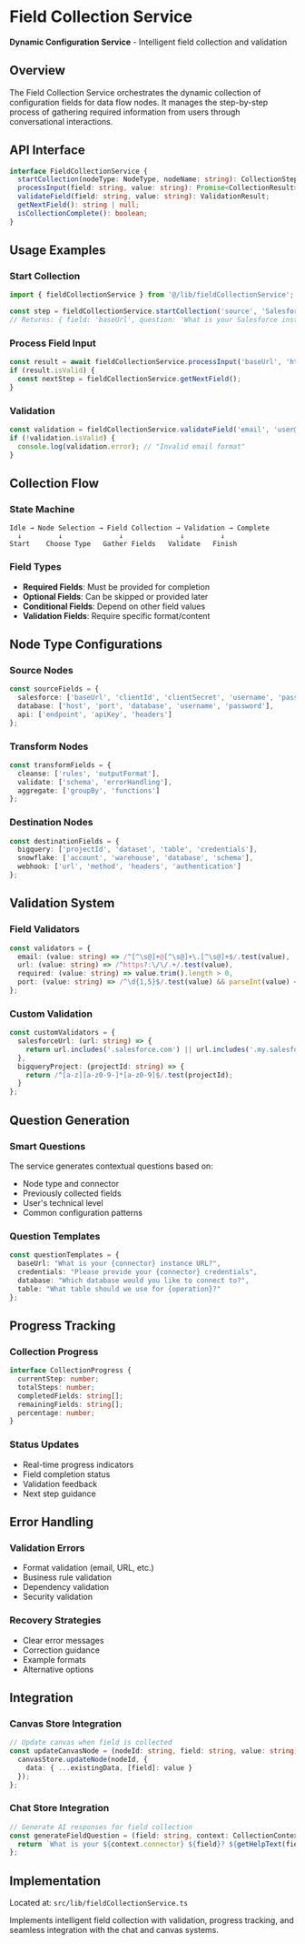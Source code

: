 # Field Collection Service

**Dynamic Configuration Service** - Intelligent field collection and validation

## Overview

The Field Collection Service orchestrates the dynamic collection of configuration fields for data flow nodes. It manages the step-by-step process of gathering required information from users through conversational interactions.

## API Interface

```typescript
interface FieldCollectionService {
  startCollection(nodeType: NodeType, nodeName: string): CollectionStep;
  processInput(field: string, value: string): Promise<CollectionResult>;
  validateField(field: string, value: string): ValidationResult;
  getNextField(): string | null;
  isCollectionComplete(): boolean;
}
```

## Usage Examples

### Start Collection
```typescript
import { fieldCollectionService } from '@/lib/fieldCollectionService';

const step = fieldCollectionService.startCollection('source', 'Salesforce');
// Returns: { field: 'baseUrl', question: 'What is your Salesforce instance URL?' }
```

### Process Field Input
```typescript
const result = await fieldCollectionService.processInput('baseUrl', 'https://mycompany.salesforce.com');
if (result.isValid) {
  const nextStep = fieldCollectionService.getNextField();
}
```

### Validation
```typescript
const validation = fieldCollectionService.validateField('email', 'user@example.com');
if (!validation.isValid) {
  console.log(validation.error); // "Invalid email format"
}
```

## Collection Flow

### State Machine
```
Idle → Node Selection → Field Collection → Validation → Complete
  ↓         ↓              ↓              ↓         ↓
Start    Choose Type   Gather Fields   Validate   Finish
```

### Field Types
- **Required Fields**: Must be provided for completion
- **Optional Fields**: Can be skipped or provided later
- **Conditional Fields**: Depend on other field values
- **Validation Fields**: Require specific format/content

## Node Type Configurations

### Source Nodes
```typescript
const sourceFields = {
  salesforce: ['baseUrl', 'clientId', 'clientSecret', 'username', 'password'],
  database: ['host', 'port', 'database', 'username', 'password'],
  api: ['endpoint', 'apiKey', 'headers']
};
```

### Transform Nodes
```typescript
const transformFields = {
  cleanse: ['rules', 'outputFormat'],
  validate: ['schema', 'errorHandling'],
  aggregate: ['groupBy', 'functions']
};
```

### Destination Nodes
```typescript
const destinationFields = {
  bigquery: ['projectId', 'dataset', 'table', 'credentials'],
  snowflake: ['account', 'warehouse', 'database', 'schema'],
  webhook: ['url', 'method', 'headers', 'authentication']
};
```

## Validation System

### Field Validators
```typescript
const validators = {
  email: (value: string) => /^[^\s@]+@[^\s@]+\.[^\s@]+$/.test(value),
  url: (value: string) => /^https?:\/\/.+/.test(value),
  required: (value: string) => value.trim().length > 0,
  port: (value: string) => /^\d{1,5}$/.test(value) && parseInt(value) <= 65535
};
```

### Custom Validation
```typescript
const customValidators = {
  salesforceUrl: (url: string) => {
    return url.includes('.salesforce.com') || url.includes('.my.salesforce.com');
  },
  bigqueryProject: (projectId: string) => {
    return /^[a-z][a-z0-9-]*[a-z0-9]$/.test(projectId);
  }
};
```

## Question Generation

### Smart Questions
The service generates contextual questions based on:
- Node type and connector
- Previously collected fields
- User's technical level
- Common configuration patterns

### Question Templates
```typescript
const questionTemplates = {
  baseUrl: "What is your {connector} instance URL?",
  credentials: "Please provide your {connector} credentials",
  database: "Which database would you like to connect to?",
  table: "What table should we use for {operation}?"
};
```

## Progress Tracking

### Collection Progress
```typescript
interface CollectionProgress {
  currentStep: number;
  totalSteps: number;
  completedFields: string[];
  remainingFields: string[];
  percentage: number;
}
```

### Status Updates
- Real-time progress indicators
- Field completion status
- Validation feedback
- Next step guidance

## Error Handling

### Validation Errors
- Format validation (email, URL, etc.)
- Business rule validation
- Dependency validation
- Security validation

### Recovery Strategies
- Clear error messages
- Correction guidance
- Example formats
- Alternative options

## Integration

### Canvas Store Integration
```typescript
// Update canvas when field is collected
const updateCanvasNode = (nodeId: string, field: string, value: string) => {
  canvasStore.updateNode(nodeId, {
    data: { ...existingData, [field]: value }
  });
};
```

### Chat Store Integration
```typescript
// Generate AI responses for field collection
const generateFieldQuestion = (field: string, context: CollectionContext) => {
  return `What is your ${context.connector} ${field}? ${getHelpText(field)}`;
};
```

## Implementation

Located at: `src/lib/fieldCollectionService.ts`

Implements intelligent field collection with validation, progress tracking, and seamless integration with the chat and canvas systems.
